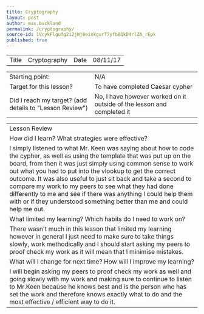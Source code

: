 ```yaml
---
title: Cryptography
layout: post
author: max.buckland
permalink: /cryptography/
source-id: 1VcykFlgufg2i2jWj0eixkgurT7yfb8QkD4rlZA_rEpk
published: true
---
```

<table>
  <tr>
    <td>Title</td>
    <td>Cryptography </td>
    <td>Date</td>
    <td>08/11/17</td>
  </tr>
</table>


<table>
  <tr>
    <td>Starting point:</td>
    <td>N/A</td>
  </tr>
  <tr>
    <td>Target for this lesson?</td>
    <td>To have completed Caesar cypher</td>
  </tr>
  <tr>
    <td>Did I reach my target? 
(add details to "Lesson Review")</td>
    <td>No, I have however worked on it outside of the lesson and completed it</td>
  </tr>
</table>


<table>
  <tr>
    <td>Lesson Review</td>
  </tr>
  <tr>
    <td>How did I learn? What strategies were effective? </td>
  </tr>
  <tr>
    <td>I simply listened to what Mr. Keen was saying about how to code the cypher, as well as using the template that was put up on the board, from then it was just simply using common sense to work out what you had to put into the vlookup to get the correct outcome. It was also useful to just sit back and take a second to compare my work to my peers to see what they had done differently to me and see if there was anything I could help them with or if they understood something better than me and could help me out.</td>
  </tr>
  <tr>
    <td>What limited my learning? Which habits do I need to work on? </td>
  </tr>
  <tr>
    <td>There wasn't much in this lesson that limited my learning however in general I just need to make sure to take things slowly, work methodically and I should start asking my peers to proof check my work as it will mean that I minimise mistakes.</td>
  </tr>
  <tr>
    <td>What will I change for next time? How will I improve my learning?</td>
  </tr>
  <tr>
    <td>I will begin asking my peers to proof check my work as well and going slowly with my work and making sure to continue to listen to Mr.Keen because he knows best and is the person who has set the work and therefore knows exactly what to do and the most effective / efficient way to do it.  </td>
  </tr>
</table>


